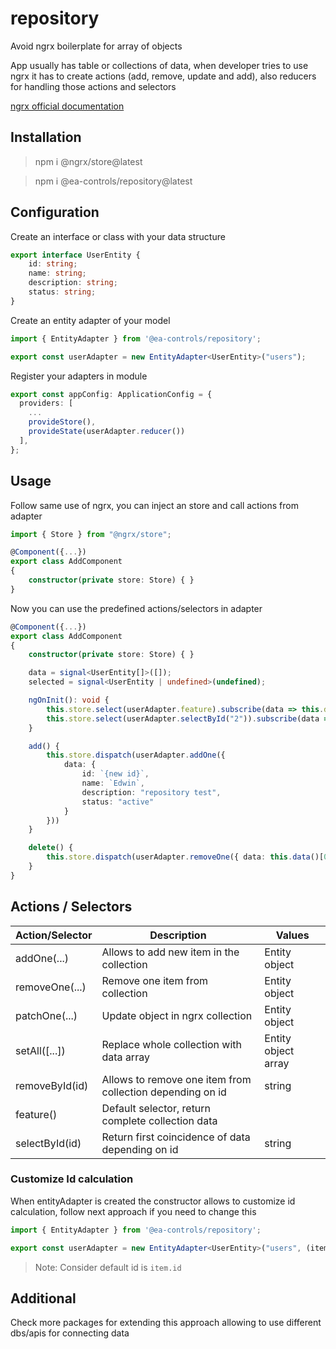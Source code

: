 # repository

Avoid ngrx boilerplate for array of objects

App usually has table or collections of data, when developer tries to use ngrx it has to create actions (add, remove, update and add), also reducers for handling those actions and selectors

[ngrx official documentation](https://ngrx.io/)

## Installation

> npm i @ngrx/store@latest

> npm i @ea-controls/repository@latest

## Configuration

Create an interface or class with your data structure

```ts
export interface UserEntity {
    id: string;
    name: string;
    description: string;
    status: string;
}
```

Create an entity adapter of your model

```ts
import { EntityAdapter } from '@ea-controls/repository';

export const userAdapter = new EntityAdapter<UserEntity>("users");
```

Register your adapters in module

```ts
export const appConfig: ApplicationConfig = {
  providers: [
    ...
    provideStore(),
    provideState(userAdapter.reducer())
  ],
};
```

## Usage

Follow same use of ngrx, you can inject an store and call actions from adapter

```ts
import { Store } from "@ngrx/store";

@Component({...})
export class AddComponent
{
    constructor(private store: Store) { }
}
```

Now you can use the predefined actions/selectors in adapter

```ts
@Component({...})
export class AddComponent
{
    constructor(private store: Store) { }

    data = signal<UserEntity[]>([]);
    selected = signal<UserEntity | undefined>(undefined);

    ngOnInit(): void {
        this.store.select(userAdapter.feature).subscribe(data => this.data.set(data))
        this.store.select(userAdapter.selectById("2")).subscribe(data => this.selected.set(data))
    }

    add() {
        this.store.dispatch(userAdapter.addOne({
            data: {
                id: `{new id}`,
                name: `Edwin`,
                description: "repository test",
                status: "active"
            }
        }))
    }

    delete() {
        this.store.dispatch(userAdapter.removeOne({ data: this.data()[0] }));
    }
}
```

## Actions / Selectors

<table>
<thead>
    <tr>
        <th>Action/Selector</th>
        <th>Description</th>
        <th>Values</th>
    </tr>
</thead>
<tbody>
    <tr>
        <td>addOne(...)</td>
        <td>Allows to add new item in the collection</td>
        <td>Entity object</td>
    </tr>
    <tr>
        <td>removeOne(...)</td>
        <td>Remove one item from collection</td>
        <td>Entity object</td>
    </tr>
    <tr>
        <td>patchOne(...)</td>
        <td>Update object in ngrx collection</td>
        <td>Entity object</td>
    </tr>
    <tr>
        <td>setAll([...])</td>
        <td>Replace whole collection with data array</td>
        <td>Entity object array</td>
    </tr>
    <tr>
        <td>removeById(id)</td>
        <td>Allows to remove one item from collection depending on id</td>
        <td>string</td>
    </tr>
    <tr>
        <td>feature()</td>
        <td>Default selector, return complete collection data</td>
        <td></td>
    </tr>
    <tr>
        <td>selectById(id)</td>
        <td>Return first coincidence of data depending on id</td>
        <td>string</td>
    </tr>
</tbody>
<table>

### Customize Id calculation

When entityAdapter is created the constructor allows to customize id calculation, follow next approach if you need to change this

```ts
import { EntityAdapter } from '@ea-controls/repository';

export const userAdapter = new EntityAdapter<UserEntity>("users", (item) => `${item.id}.${item.name}` );
```

>Note: Consider default id is `item.id` 

## Additional

Check more packages for extending this approach allowing to use different dbs/apis for connecting data 